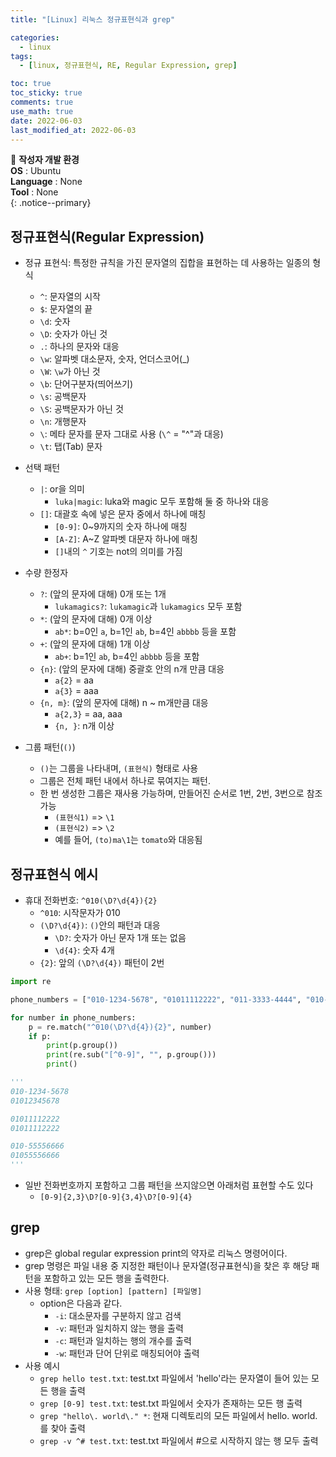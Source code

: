 ```yaml
---
title: "[Linux] 리눅스 정규표현식과 grep"

categories:
  - linux
tags:
  - [linux, 정규표현식, RE, Regular Expression, grep]

toc: true
toc_sticky: true
comments: true
use_math: true
date: 2022-06-03
last_modified_at: 2022-06-03
---
```


📌 **작성자 개발 환경** <br>
**OS** : Ubuntu <br>
**Language** : None<br>
**Tool** : None<br>
{: .notice--primary}

## 정규표현식(Regular Expression)

- 정규 표현식: 특정한 규칙을 가진 문자열의 집합을 표현하는 데 사용하는 일종의 형식
    - `^`: 문자열의 시작
    - `$`: 문자열의 끝
    - `\d`: 숫자
    - `\D`: 숫자가 아닌 것
    - `.`: 하나의 문자와 대응
    - `\w`: 알파벳 대소문자, 숫자, 언더스코어(_)
    - `\W`: `\w`가 아닌 것
    - `\b`: 단어구분자(띄어쓰기)
    - `\s`: 공백문자
    - `\S`: 공백문자가 아닌 것
    - `\n`: 개행문자
    - `\`: 메타 문자를 문자 그대로 사용 (`\^` = "^"과 대응)
    - `\t`: 탭(Tab) 문자

- 선택 패턴
    - `|`: or을 의미 
        - `luka|magic`: luka와 magic 모두 포함해 둘 중 하나와 대응
    - `[]`: 대괄호 속에 넣은 문자 중에서 하나에 매칭
        - `[0-9]`: 0~9까지의 숫자 하나에 매칭
        - `[A-Z]`: A~Z 알파벳 대문자 하나에 매칭
        - `[]`내의 `^` 기호는 not의 의미를 가짐

- 수량 한정자
    - `?`: (앞의 문자에 대해) 0개 또는 1개
        - `lukamagics?`: `lukamagic`과 `lukamagics` 모두 포함
    - `*`: (앞의 문자에 대해) 0개 이상
        - `ab*`: b=0인 `a`, b=1인 `ab`, b=4인 `abbbb` 등을 포함
    - `+`: (앞의 문자에 대해) 1개 이상
        - `ab+`: b=1인 `ab`, b=4인 `abbbb` 등을 포함
    - `{n}`: (앞의 문자에 대해) 중괄호 안의 n개 만큼 대응
        - `a{2}` = aa
        - `a{3}` = aaa
    - `{n, m}`: (앞의 문자에 대해) n ~ m개만큼 대응
        - `a{2,3}` = aa, aaa
        - `{n, }`: n개 이상

- 그룹 패턴(`()`)
    - `()`는 그룹을 나타내며, `(표현식)` 형태로 사용
    - 그룹은 전체 패턴 내에서 하나로 묶여지는 패턴.
    - 한 번 생성한 그룹은 재사용 가능하며, 만들어진 순서로 1번, 2번, 3번으로 참조 가능
        - `(표현식1)` => `\1`
        - `(표현식2)` => `\2`
        - 예를 들어, `(to)ma\1`는 `tomato`와 대응됨

## 정규표현식 에시

- 휴대 전화번호: `^010(\D?\d{4}){2}`
    - `^010`: 시작문자가 010
    - `(\D?\d{4})`: `()`안의 패턴과 대응
        - `\D?`: 숫자가 아닌 문자 1개 또는 없음
        - `\d{4}`: 숫자 4개
    - `{2}`: 앞의 `(\D?\d{4})` 패턴이 2번

```py
import re

phone_numbers = ["010-1234-5678", "01011112222", "011-3333-4444", "010-55556666"]

for number in phone_numbers:
    p = re.match("^010(\D?\d{4}){2}", number)
    if p:
        print(p.group())
        print(re.sub("[^0-9]", "", p.group()))
        print()

'''
010-1234-5678
01012345678

01011112222
01011112222

010-55556666
01055556666
'''
```

- 일반 전화번호까지 포함하고 그룹 패턴을 쓰지않으면 아래처럼 표현할 수도 있다
    - `[0-9]{2,3}\D?[0-9]{3,4}\D?[0-9]{4}`

## grep

- grep은 global regular expression print의 약자로 리눅스 명령어이다.
- grep 명령은 파일 내용 중 지정한 패턴이나 문자열(정규표현식)을 찾은 후 해당 패턴을 포함하고 있는 모든 행을 출력한다.
- 사용 형태: `grep [option] [pattern] [파일명]`
    - option은 다음과 같다.
        - `-i`: 대소문자를 구분하지 않고 검색
        - `-v`: 패턴과 일치하지 않는 행을 출력
        - `-c`: 패턴과 일치하는 행의 개수를 출력
        - `-w`: 패턴과 단어 단위로 매칭되어야 출력
- 사용 예시
    - `grep hello test.txt`: test.txt 파일에서 'hello'라는 문자열이 들어 있는 모든 행을 출력
    - `grep [0-9] test.txt`: test.txt 파일에서 숫자가 존재하는 모든 행 출력
    - `grep "hello\. world\." *`: 현재 디렉토리의 모든 파일에서 hello. world.를 찾아 출력
    - `grep -v ^# test.txt`: test.txt 파일에서 #으로 시작하지 않는 행 모두 출력